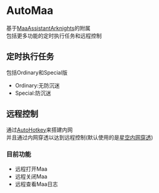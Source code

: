 # AutoMaa
基于[MaaAssistantArknights](https://github.com/Lzhyrifx/MaaAssistantArknights)的附属<br>
包括更多功能的定时执行任务和远程控制
## 定时执行任务
包括Ordinary和Special版
- Ordinary:无防沉迷
- Special:防沉迷
## 远程控制
 通过[AutoHotkey](https://github.com/AutoHotkey/AutoHotkey)来搭建内网<br>
 并且通过内网穿透以达到远程控制(默认使用的是[星空内网穿透](https://frp.starryfrp.com/))
### 目前功能
- 远程打开Maa
- 远程关闭Maa
- 远程查看Maa日志
